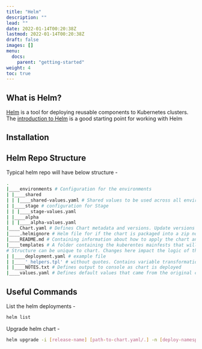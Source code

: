 ```yaml
---
title: "Helm"
description: ""
lead: ""
date: 2022-01-14T00:20:38Z
lastmod: 2022-01-14T00:20:38Z
draft: false
images: []
menu: 
  docs:
    parent: "getting-started"
weight: 4
toc: true
---
```


## What is Helm?

[Helm](https://helm.sh/) is a tool for deploying reusable components to Kubernetes clusters.
The [introduction to Helm](https://helm.sh/docs/intro/) is a good starting point for working with Helm

## Installation

## Helm Repo Structure

Typical helm repo will have below structure -

```bash
.
|____environments # Configuration for the environments
| |____shared
| | |____shared-values.yaml # Shared values to be used across all environments
| |____stage # configuration for Stage
| | |____stage-values.yaml
| |____alpha
| | |____alpha-values.yaml
|____Chart.yaml # Defines Chart metadata and versions. Update versions using semantic versioning
|____.helmignore # Helm file for if the chart is packaged into a zip not always required
|____README.md # Containing information about how to apply the chart and what the configurable values do
|____templates # A folder containing the kuberentes mainfests that will be configured with passed values 
# Structure can be unique to chart. Changes here impact the logic of the chart 
| |____deployment.yaml # example file
| |____'_helpers.tpl' # without quotes. Contains variable transformations for convenience in the other templates
| |____NOTES.txt # Defines output to console as chart is deployed
|____values.yaml # Defines default values that came from the original chart generally you should not change these as it can have a wide impact
```

## Useful Commands

List the helm deployments -

```bash
helm list
```

Upgrade helm chart -

```bash
helm upgrade -i [release-name] [path-to-chart.yaml/.] -n [deploy-namespace] --values=environments/shared/shared-values.yaml --values=environments/alpha/[env-name]-values.yaml
```
